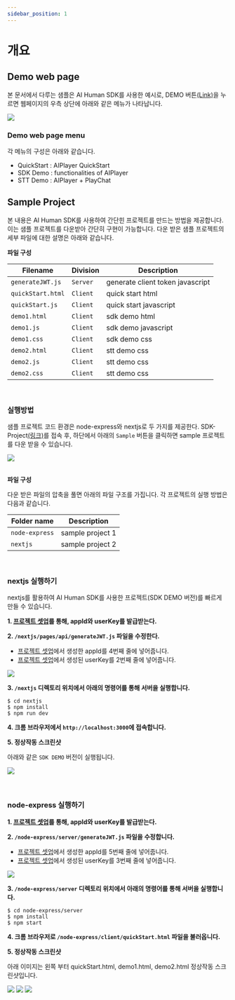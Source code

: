 ```yaml
---
sidebar_position: 1
---
```


# 개요

## Demo web page

본 문서에서 다루는 샘플은 AI Human SDK를 사용한 예시로, DEMO 버튼[(Link)](https://aihuman.deepbrain.io/webdemo/demo1.html)을 누르면 웹페이지의 우측 상단에 아래와 같은 메뉴가 나타납니다.

<img src="/img/aihuman/web/demo_btn.png" />

### Demo web page menu

각 메뉴의 구성은 아래와 같습니다.

- QuickStart : AIPlayer QuickStart
- SDK Demo : functionalities of AIPlayer
- STT Demo : AIPlayer + PlayChat

## Sample Project

본 내용은 AI Human SDK를 사용하여 간단힌 프로젝트를 만드는 방법을 제공합니다. 이는 샘플 프로젝트를 다운받아 간단히 구현이 가능합니다. 다운 받은 샘플 프로젝트의 세부 파일에 대한 설명은 아래와 같습니다.

**파일 구성**

| Filename          | Division | Description                      |
| ----------------- | -------- | -------------------------------- |
| `generateJWT.js`  | `Server` | generate client token javascript |
| `quickStart.html` | `Client` | quick start html                 |
| `quickStart.js`   | `Client` | quick start javascript           |
| `demo1.html`      | `Client` | sdk demo html                    |
| `demo1.js`        | `Client` | sdk demo javascript              |
| `demo1.css`       | `Client` | sdk demo css                     |
| `demo2.html`      | `Client` | stt demo css                     |
| `demo2.js`        | `Client` | stt demo css                     |
| `demo2.css`       | `Client` | stt demo css                     |

<br />

### 실행방법

샘플 프로젝트 코드 환경은 node-express와 nextjs로 두 가지를 제공한다. SDK-Project[(링크)](https://aihuman.deepbrain.io/aihuman/sdk)를 접속 후, 하단에서 아래의 `Sample` 버튼을 클릭하면 sample 프로젝트를 다운 받을 수 있습니다.

<img src="/img/aihuman/web/sdk_sample1.png" />

<br />
<br />

**파일 구성**

다운 받은 파일의 압축을 풀면 아래의 파일 구조를 가집니다. 각 프로젝트의 실행 방법은 다음과 같습니다.

| Folder name    | Description      |
| -------------- | ---------------- |
| `node-express` | sample project 1 |
| `nextjs`       | sample project 2 |

<br />

### nextjs 실행하기

nextjs를 활용하여 AI Human SDK를 사용한 프로젝트(SDK DEMO 버전)를 빠르게 만들 수 있습니다.

**1. [프로젝트 셋업](../getting-started/projectsetup)를 통해, appId와 userKey를 발급받는다.**

**2. `/nextjs/pages/api/generateJWT.js` 파일을 수정한다.**

- [프로젝트 셋업](../getting-started/projectsetup)에서 생성한 appId를 4번째 줄에 넣어줍니다.
- [프로젝트 셋업](../getting-started/projectsetup)에서 생성된 userKey를 2번째 줄에 넣어줍니다.

<img src="/img/aihuman/web/sdk_sample3.png" />

**3. `/nextjs` 디렉토리 위치에서 아래의 명령어를 통해 서버을 실행합니다.**

```
$ cd nextjs
$ npm install
$ npm run dev
```

**4. 크롬 브라우저에서 `http://localhost:3000`에 접속합니다.**

**5. 정상작동 스크린샷**

아래와 같은 `SDK DEMO` 버전이 실행됩니다.

<img src="/img/aihuman/web/sdk_demo_01.png" />

<br />
<br />
<br />

### node-express 실행하기

**1. [프로젝트 셋업](../getting-started/projectsetup)를 통해, appId와 userKey를 발급받는다.**

**2. `/node-express/server/generateJWT.js` 파일을 수정합니다.**

- [프로젝트 셋업](../getting-started/projectsetup)에서 생성한 appId를 5번째 줄에 넣어줍니다.
- [프로젝트 셋업](../getting-started/projectsetup)에서 생성된 userKey를 3번째 줄에 넣어줍니다.

<img src="/img/aihuman/web/sdk_sample2.png" />

**3. `/node-express/server` 디렉토리 위치에서 아래의 명령어를 통해 서버을 실행합니다.**

```
$ cd node-express/server
$ npm install
$ npm start
```

**4. 크롬 브라우저로 `/node-express/client/quickStart.html` 파일을 불러옵니다.**

**5. 정상작동 스크린샷**

아래 이미지는 왼쪽 부터 quickStart.html, demo1.html, demo2.html 정상작동 스크린샷입니다.

<img src="/img/aihuman/web/quick_start.png" />
<img src="/img/aihuman/web/sdk_demo_01.png" />
<img src="/img/aihuman/web/stt_demo_01.png" />
